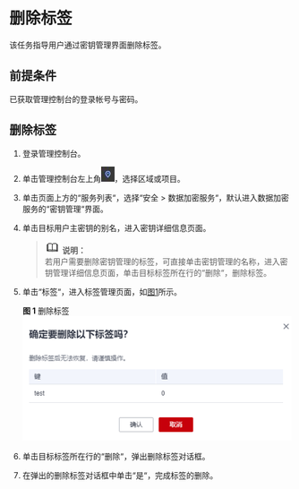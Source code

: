 # 删除标签<a name="dew_01_0027"></a>

该任务指导用户通过密钥管理界面删除标签。

## 前提条件<a name="sfc2b91485fd54029956d385ee97aaee2"></a>

已获取管理控制台的登录帐号与密码。

## 删除标签<a name="sac1f739fd8fb4d93be1fcd3bc29bb9c1"></a>

1.  登录管理控制台。
2.  单击管理控制台左上角![](figures/icon_region.png)，选择区域或项目。
3.  单击页面上方的“服务列表“，选择“安全  \>  数据加密服务“，默认进入数据加密服务的“密钥管理“界面。

1.  单击目标用户主密钥的别名，进入密钥详细信息页面。

    >![](public_sys-resources/icon-note.gif) **说明：**   
    >若用户需要删除密钥管理的标签，可直接单击密钥管理的名称，进入密钥管理详细信息页面，单击目标标签所在行的“删除“，删除标签。  

2.  单击“标签“，进入标签管理页面，如[图1](#zh-cn_topic_0112947600_ff11132284da543c287ffa43f1b232c92)所示。

    **图 1**  删除标签<a name="zh-cn_topic_0112947600_ff11132284da543c287ffa43f1b232c92"></a>  
    ![](figures/删除标签.png "删除标签")

3.  单击目标标签所在行的“删除“，弹出删除标签对话框。
4.  在弹出的删除标签对话框中单击“是“，完成标签的删除。

